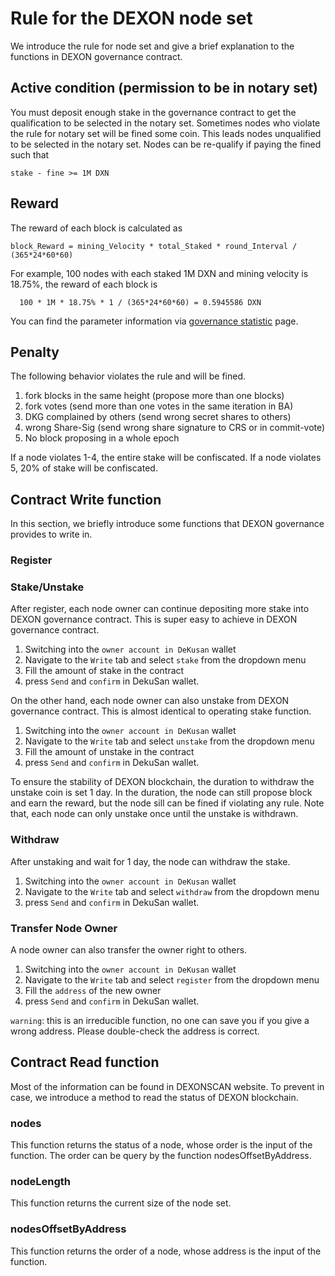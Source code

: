 # Rule for the DEXON node set
  We introduce the rule for node set and give a brief explanation to the functions in DEXON governance contract.

  
## Active condition (permission to be in notary set)
  You must deposit enough stake in the governance contract to get the qualification to be selected in the notary set.
  Sometimes nodes who violate the rule for notary set will be fined some coin. This leads nodes unqualified to be selected in the notary set. Nodes can be re-qualify if paying the fined such that 
  
    stake - fine >= 1M DXN

## Reward
  The reward of each block is calculated as

    block_Reward = mining_Velocity * total_Staked * round_Interval / (365*24*60*60)

  For example, 100 nodes with each staked 1M DXN and mining velocity is 18.75%, the reward of each block is
  
      100 * 1M * 18.75% * 1 / (365*24*60*60) = 0.5945586 DXN
  You can find the parameter information via [governance statistic](https://testnet.dexscan.app/governance) page.


## Penalty
  The following behavior violates the rule and will be fined.
  1. fork blocks in the same height (propose more than one blocks)
  2. fork votes (send more than one votes in the same iteration in BA)
  3. DKG complained by others (send wrong secret shares to others)
  4. wrong Share-Sig (send wrong share signature to CRS or in commit-vote)
  5. No block proposing in a whole epoch
  
  If a node violates 1-4, the entire stake will be confiscated.
  If a node violates 5, 20% of stake will be confiscated.

## Contract Write function 
In this section, we briefly introduce some functions that DEXON governance provides to write in.

### Register


### Stake/Unstake
After register, each node owner can continue depositing more stake into DEXON governance contract.  This is super easy to achieve in DEXON governance contract. 
 1. Switching into the `owner account in DeKusan` wallet 
 2. Navigate to the `Write` tab and select `stake` from the dropdown menu
 3. Fill the amount of stake in the contract
 4. press `Send` and `confirm` in DekuSan wallet.

On the other hand, each node owner can also unstake from DEXON governance contract. This is almost identical to operating stake function.
 1. Switching into the `owner account in DeKusan` wallet 
 2. Navigate to the `Write` tab and select `unstake` from the dropdown menu
 3. Fill the amount of unstake in the contract
 4. press `Send` and `confirm` in DekuSan wallet.

To ensure the stability of DEXON blockchain, the duration to withdraw the unstake coin is set 1 day. In the duration, the node can still propose block and earn the reward, but the node sill can be fined if violating any rule.
Note that, each node can only unstake once until the unstake is withdrawn.

### Withdraw
After unstaking and wait for 1 day, the node can withdraw the stake.
 1. Switching into the `owner account in DeKusan` wallet 
 2. Navigate to the `Write` tab and select `withdraw` from the dropdown menu
 3. press `Send` and `confirm` in DekuSan wallet.


### Transfer Node Owner 
A node owner can also transfer the owner right to others. 
 1. Switching into the `owner account in DeKusan` wallet 
 2. Navigate to the `Write` tab and select `register` from the dropdown menu
 3. Fill the `address` of the new owner
 4. press `Send` and `confirm` in DekuSan wallet.

`warning`: this is an irreducible function, no one can save you if you give a wrong address.
Please double-check the address is correct.

## Contract Read function
Most of the information can be found in DEXONSCAN website. To prevent in case, we introduce a method to read the status of DEXON blockchain.

### nodes
This function returns the status of a node, whose order is the input of the function. The order can be query by the function nodesOffsetByAddress.


### nodeLength
This function returns the current size of the node set.

### nodesOffsetByAddress
This function returns the order of a node, whose address is the input of the function.


